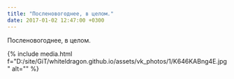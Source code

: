 ```yaml
---
title: "Посленовогоднее, в целом."
date: 2017-01-02 12:47:00 +0300
---
```


Посленовогоднее, в целом.

{% include media.html f="D:/site/GiT/whiteldragon.github.io/assets/vk_photos/1/K646KABng4E.jpg" alt="" %}
